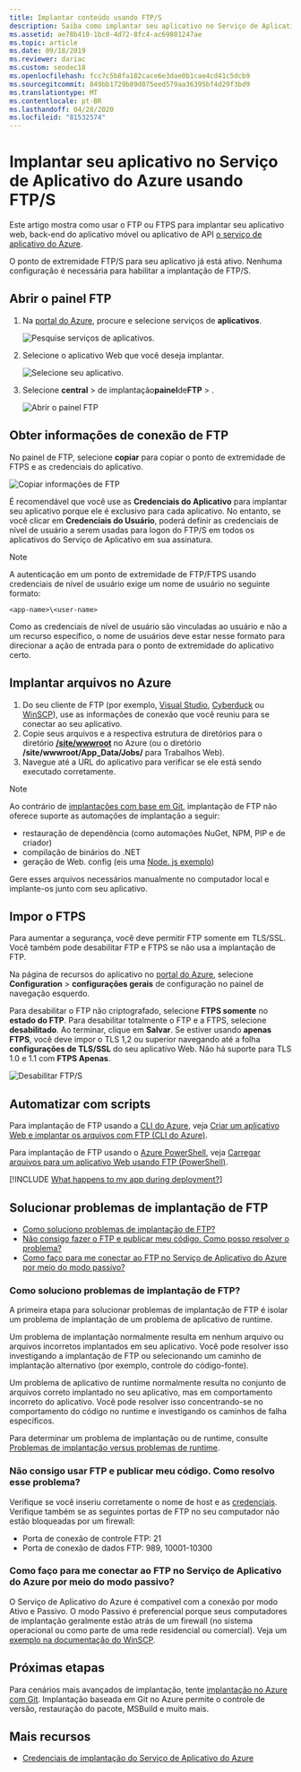 ```yaml
---
title: Implantar conteúdo usando FTP/S
description: Saiba como implantar seu aplicativo no Serviço de Aplicativo do Azure usando FTP ou FTPS. Melhorar a segurança do site desabilitando o FTP não criptografado.
ms.assetid: ae78b410-1bc0-4d72-8fc4-ac69801247ae
ms.topic: article
ms.date: 09/18/2019
ms.reviewer: dariac
ms.custom: seodec18
ms.openlocfilehash: fcc7c5b8fa182cace6e3dae0b1cae4cd41c5dcb9
ms.sourcegitcommit: 849bb1729b89d075eed579aa36395bf4d29f3bd9
ms.translationtype: MT
ms.contentlocale: pt-BR
ms.lasthandoff: 04/28/2020
ms.locfileid: "81532574"
---
```

# <a name="deploy-your-app-to-azure-app-service-using-ftps"></a>Implantar seu aplicativo no Serviço de Aplicativo do Azure usando FTP/S

Este artigo mostra como usar o FTP ou FTPS para implantar seu aplicativo web, back-end do aplicativo móvel ou aplicativo de API [o serviço de aplicativo do Azure](https://go.microsoft.com/fwlink/?LinkId=529714).

O ponto de extremidade FTP/S para seu aplicativo já está ativo. Nenhuma configuração é necessária para habilitar a implantação de FTP/S.

## <a name="open-ftp-dashboard"></a>Abrir o painel FTP

1. Na [portal do Azure](https://portal.azure.com), procure e selecione serviços de **aplicativos**.

    ![Pesquise serviços de aplicativos.](media/app-service-continuous-deployment/search-for-app-services.png)

2. Selecione o aplicativo Web que você deseja implantar.

    ![Selecione seu aplicativo.](media/app-service-continuous-deployment/select-your-app.png)

3. Selecione **central** > de implantação**painel**de**FTP** > .

    ![Abrir o painel FTP](./media/app-service-deploy-ftp/open-dashboard.png)

## <a name="get-ftp-connection-information"></a>Obter informações de conexão de FTP

No painel de FTP, selecione **copiar** para copiar o ponto de extremidade de FTPS e as credenciais do aplicativo.

![Copiar informações de FTP](./media/app-service-deploy-ftp/ftp-dashboard.png)

É recomendável que você use as **Credenciais do Aplicativo** para implantar seu aplicativo porque ele é exclusivo para cada aplicativo. No entanto, se você clicar em **Credenciais do Usuário**, poderá definir as credenciais de nível de usuário a serem usadas para logon do FTP/S em todos os aplicativos do Serviço de Aplicativo em sua assinatura.

> [!NOTE]
> A autenticação em um ponto de extremidade de FTP/FTPS usando credenciais de nível de usuário exige um nome de usuário no seguinte formato: 
>
>`<app-name>\<user-name>`
>
> Como as credenciais de nível de usuário são vinculadas ao usuário e não a um recurso específico, o nome de usuários deve estar nesse formato para direcionar a ação de entrada para o ponto de extremidade do aplicativo certo.
>

## <a name="deploy-files-to-azure"></a>Implantar arquivos no Azure

1. Do seu cliente de FTP (por exemplo, [Visual Studio](https://www.visualstudio.com/vs/community/), [Cyberduck](https://cyberduck.io/) ou [WinSCP](https://winscp.net/index.php)), use as informações de conexão que você reuniu para se conectar ao seu aplicativo.
2. Copie seus arquivos e a respectiva estrutura de diretórios para o diretório [**/site/wwwroot**](https://github.com/projectkudu/kudu/wiki/File-structure-on-azure) no Azure (ou o diretório **/site/wwwroot/App_Data/Jobs/** para Trabalhos Web).
3. Navegue até a URL do aplicativo para verificar se ele está sendo executado corretamente. 

> [!NOTE] 
> Ao contrário de [implantações com base em Git](deploy-local-git.md), implantação de FTP não oferece suporte as automações de implantação a seguir: 
>
> - restauração de dependência (como automações NuGet, NPM, PIP e de criador)
> - compilação de binários do .NET
> - geração de Web. config (eis uma [Node. js exemplo](https://github.com/projectkudu/kudu/wiki/Using-a-custom-web.config-for-Node-apps))
> 
> Gere esses arquivos necessários manualmente no computador local e implante-os junto com seu aplicativo.
>

## <a name="enforce-ftps"></a>Impor o FTPS

Para aumentar a segurança, você deve permitir FTP somente em TLS/SSL. Você também pode desabilitar FTP e FTPS se não usa a implantação de FTP.

Na página de recursos do aplicativo no [portal do Azure](https://portal.azure.com), selecione **Configuration** > **configurações gerais** de configuração no painel de navegação esquerdo.

Para desabilitar o FTP não criptografado, selecione **FTPS somente** no **estado do FTP**. Para desabilitar totalmente o FTP e a FTPS, selecione **desabilitado**. Ao terminar, clique em **Salvar**. Se estiver usando **apenas FTPS**, você deve impor o TLS 1,2 ou superior navegando até a folha **configurações de TLS/SSL** do seu aplicativo Web. Não há suporte para TLS 1.0 e 1.1 com **FTPS Apenas**.

![Desabilitar FTP/S](./media/app-service-deploy-ftp/disable-ftp.png)

## <a name="automate-with-scripts"></a>Automatizar com scripts

Para implantação de FTP usando a [CLI do Azure](/cli/azure), veja [Criar um aplicativo Web e implantar os arquivos com FTP (CLI do Azure)](./scripts/cli-deploy-ftp.md).

Para implantação de FTP usando o [Azure PowerShell](/cli/azure), veja [Carregar arquivos para um aplicativo Web usando FTP (PowerShell)](./scripts/powershell-deploy-ftp.md).

[!INCLUDE [What happens to my app during deployment?](../../includes/app-service-deploy-atomicity.md)]

## <a name="troubleshoot-ftp-deployment"></a>Solucionar problemas de implantação de FTP

- [Como soluciono problemas de implantação de FTP?](#how-can-i-troubleshoot-ftp-deployment)
- [Não consigo fazer o FTP e publicar meu código. Como posso resolver o problema?](#im-not-able-to-ftp-and-publish-my-code-how-can-i-resolve-the-issue)
- [Como faço para me conectar ao FTP no Serviço de Aplicativo do Azure por meio do modo passivo?](#how-can-i-connect-to-ftp-in-azure-app-service-via-passive-mode)

### <a name="how-can-i-troubleshoot-ftp-deployment"></a>Como soluciono problemas de implantação de FTP?

A primeira etapa para solucionar problemas de implantação de FTP é isolar um problema de implantação de um problema de aplicativo de runtime.

Um problema de implantação normalmente resulta em nenhum arquivo ou arquivos incorretos implantados em seu aplicativo. Você pode resolver isso investigando a implantação de FTP ou selecionando um caminho de implantação alternativo (por exemplo, controle do código-fonte).

Um problema de aplicativo de runtime normalmente resulta no conjunto de arquivos correto implantado no seu aplicativo, mas em comportamento incorreto do aplicativo. Você pode resolver isso concentrando-se no comportamento do código no runtime e investigando os caminhos de falha específicos.

Para determinar um problema de implantação ou de runtime, consulte [Problemas de implantação versus problemas de runtime](https://github.com/projectkudu/kudu/wiki/Deployment-vs-runtime-issues).

### <a name="im-not-able-to-ftp-and-publish-my-code-how-can-i-resolve-the-issue"></a>Não consigo usar FTP e publicar meu código. Como resolvo esse problema?
Verifique se você inseriu corretamente o nome de host e as [credenciais](#open-ftp-dashboard). Verifique também se as seguintes portas de FTP no seu computador não estão bloqueadas por um firewall:

- Porta de conexão de controle FTP: 21
- Porta de conexão de dados FTP: 989, 10001-10300
 
### <a name="how-can-i-connect-to-ftp-in-azure-app-service-via-passive-mode"></a>Como faço para me conectar ao FTP no Serviço de Aplicativo do Azure por meio do modo passivo?
O Serviço de Aplicativo do Azure é compatível com a conexão por modo Ativo e Passivo. O modo Passivo é preferencial porque seus computadores de implantação geralmente estão atrás de um firewall (no sistema operacional ou como parte de uma rede residencial ou comercial). Veja um [exemplo na documentação do WinSCP](https://winscp.net/docs/ui_login_connection). 

## <a name="next-steps"></a>Próximas etapas

Para cenários mais avançados de implantação, tente [implantação no Azure com Git](deploy-local-git.md). Implantação baseada em Git no Azure permite o controle de versão, restauração do pacote, MSBuild e muito mais.

## <a name="more-resources"></a>Mais recursos

* [Credenciais de implantação do Serviço de Aplicativo do Azure](deploy-configure-credentials.md)
